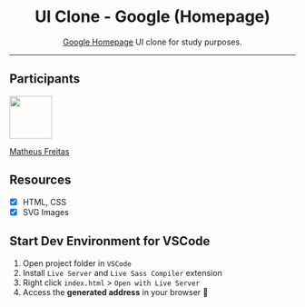 <h1 align="center">
UI Clone - Google (Homepage)
</h1>

<p align="center"><a href="https://pinterest.com">Google Homepage</a> UI clone for study purposes.</p>

<p align="center">
  <a href="https://github.com/rocketseat-content/youtube-clone-google-home/graphs/contributors">
  </a>
</p>

<hr>

## Participants

[<img src="https://avatars.githubusercontent.com/u/35726828?v=4" width="75px;"/>](https://github.com/matheusfreitas11)

[Matheus Freitas](https://github.com/matheusfreitas11)

## Resources

- [x] HTML, CSS
- [x] SVG Images

## Start Dev Environment for VSCode

1. Open project folder in `VSCode`
2. Install `Live Server` and `Live Sass Compiler` extension
3. Right click `index.html` > `Open with Live Server`
4. Access the **generated address** in your browser 🚀
